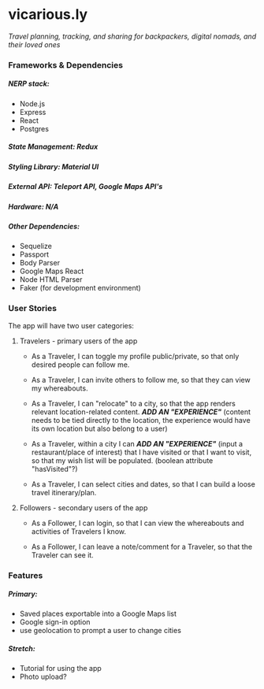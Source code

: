 # vicarious.ly
*Travel planning, tracking, and sharing for backpackers, digital nomads, and their loved ones*

### Frameworks & Dependencies
##### NERP stack:
* Node.js
* Express
* React
* Postgres

##### State Management: Redux

##### Styling Library: Material UI

##### External API: Teleport API, Google Maps API's

##### Hardware: N/A

##### Other Dependencies:
* Sequelize
* Passport
* Body Parser
* Google Maps React
* Node HTML Parser
* Faker (for development environment)

### User Stories
The app will have two user categories:
1. Travelers - primary users of the app
    * As a Traveler, I can toggle my profile public/private, so that only desired people can follow me.

    * As a Traveler, I can invite others to follow me, so that they can view my whereabouts.

    * As a Traveler, I can "relocate" to a city, so that the app renders relevant location-related content. ***ADD AN "EXPERIENCE"*** (content needs to be tied directly to the location, the experience would have its own location but also belong to a user)

    * As a Traveler, within a city I can ***ADD AN "EXPERIENCE"*** (input a restaurant/place of interest) that I have visited or that I want to visit, so that my wish list will be populated. (boolean attribute "hasVisited"?)

    * As a Traveler, I can select cities and dates, so that I can build a loose travel itinerary/plan.


2. Followers - secondary users of the app
    * As a Follower, I can login, so that I can view the whereabouts and activities of Travelers I know.

    * As a Follower, I can leave a note/comment for a Traveler, so that the Traveler can see it.

### Features
##### Primary:
* Saved places exportable into a Google Maps list
* Google sign-in option
* use geolocation to prompt a user to change cities

##### Stretch:
* Tutorial for using the app
* Photo upload?